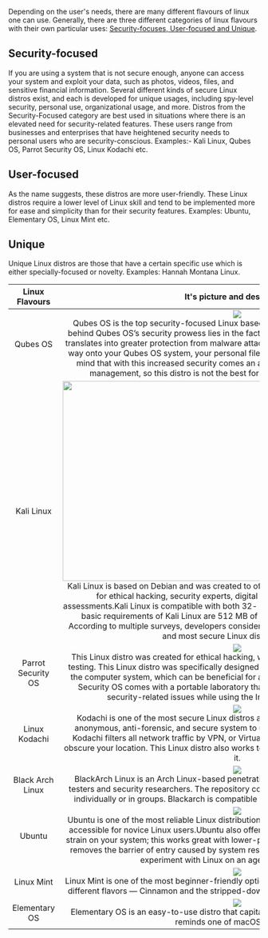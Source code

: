 Depending on the user's needs, there are many different flavours of linux one can use. Generally, there are three different categories of linux flavours with their own particular uses: <ins>Security-focuses, User-focused and Unique</ins>.

## Security-focused

If you are using a system that is not secure enough, anyone can access your system and exploit your data, such as photos, videos, files, and sensitive financial information. Several different kinds of secure Linux distros exist, and each is developed for unique usages, including spy-level security, personal use, organizational usage, and more. Distros from the Security-Focused category are best used in situations where there is an elevated need for security-related features. These users range from businesses and enterprises that have heightened security needs to personal users who are security-conscious. Examples:- Kali Linux, Qubes OS, Parrot Security OS, Linux Kodachi etc.


## User-focused 

As the name suggests, these distros are more user-friendly. These Linux distros require a lower level of Linux skill and tend to be implemented more for ease and simplicity than for their security features. Examples: Ubuntu, Elementary OS, Linux Mint etc.

## Unique 
Unique Linux distros are those that have a certain specific use which is either specially-focused or novelty. Examples: Hannah Montana Linux.


|Linux Flavours|It's picture and description|
|:-------:|:------:|
|Qubes OS|![](https://distroratings.github.io/images/qubes_os.png) </br> Qubes OS is the top security-focused Linux based OS system around today. The magic behind Qubes OS’s security prowess lies in the fact that it isolates your files and VMs. This translates into greater protection from malware attacks when they occur.If malware finds its way onto your Qubes OS system, your personal files will be isolated from damage. Keep in mind that with this increased security comes an advanced level of difficulty of system management, so this distro is not the best for beginner and intermediate users.|
|Kali Linux| <img src="https://www.bleepstatic.com/content/hl-images/2020/08/18/kali-blue-header.jpg" width="700" height="400">  </br> Kali Linux is based on Debian and was created to offer an amazing penetration Linux distro for ethical hacking, security experts, digital forensics, and network security assessments.Kali Linux is compatible with both 32- and 64-bit systems. Apart from that, the basic requirements of Kali Linux are 512 MB of RAM and 10 GB of hard disk space. According to multiple surveys, developers consider Kali Linux to be one of the top-ranked and most secure Linux distros available.|
|Parrot Security OS|![](https://upload.wikimedia.org/wikipedia/commons/4/45/Parrot_Logo.png) </br> This Linux distro was created for ethical hacking, working anonymously, and penetration testing. This Linux distro was specifically designed to test authorized simulated attacks on the computer system, which can be beneficial for assessing system vulnerabilities.Parrot Security OS comes with a portable laboratory that works to protect your system from security-related issues while using the Internet, gaming, or browsing.  |
|Linux Kodachi|![](https://fosstorrents.com/img/kodachi.png) </br>  Kodachi is one of the most secure Linux distros available for personal use, offering an anonymous, anti-forensic, and secure system to users. For even tighter security, Linux Kodachi filters all network traffic by VPN, or Virtual Proxy Network, and a Tor network to obscure your location. This Linux distro also works to remove all activity traces after you use it.|
|Black Arch Linux|![](https://upload.wikimedia.org/wikipedia/commons/3/3f/BlackArch_logo.png) </br> BlackArch Linux is an Arch Linux-based penetration testing distribution for penetration testers and security researchers. The repository contains 2812 tools. You can install tools individually or in groups. Blackarch is compatible with the already existing Arch installs.|
|Ubuntu|![](https://letmetechyou.com/wp-content/uploads/2022/06/ubuntu-linux-in-eve-ng.png) </br> Ubuntu is one of the most reliable Linux distribution available for beginners. Ubuntu is very accessible for novice Linux users.Ubuntu also offers Lubuntu, a version which places less strain on your system; this works great with lower-powered PCs with fewer resources. This removes the barrier of entry caused by system resources, as many first-time Linux users experiment with Linux on an aged test environment.|
|Linux Mint|![](https://upload.wikimedia.org/wikipedia/commons/thumb/3/3f/Linux_Mint_logo_without_wordmark.svg/768px-Linux_Mint_logo_without_wordmark.svg.png) </br>  Linux Mint is one of the most beginner-friendly options out there. Linux Mint comes in three different flavors — Cinnamon and the stripped-down (more basic) MATE and Xfce flavors.|
|Elementary OS|![](https://www.hostingadvice.com/images/uploads/2022/02/Elementary-Logo-2.jpg?width=365&height=225) </br> Elementary OS is an easy-to-use distro that capitalizes on a beautiful user interface that reminds one of macOS/windows.|
